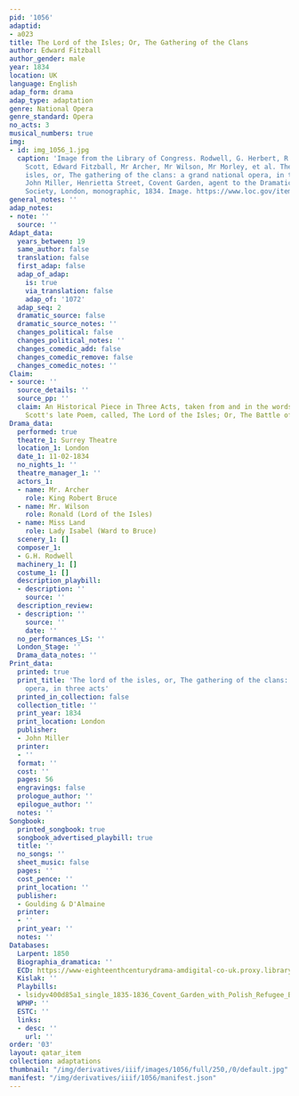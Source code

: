 ```yaml
---
pid: '1056'
adaptid:
- a023
title: The Lord of the Isles; Or, The Gathering of the Clans
author: Edward Fitzball
author_gender: male
year: 1834
location: UK
language: English
adap_form: drama
adap_type: adaptation
genre: National Opera
genre_standard: Opera
no_acts: 3
musical_numbers: true
img:
- id: img_1056_1.jpg
  caption: 'Image from the Library of Congress. Rodwell, G. Herbert, R Hughes, Walter
    Scott, Edward Fitzball, Mr Archer, Mr Wilson, Mr Morley, et al. The lord of the
    isles, or, The gathering of the clans: a grand national opera, in three acts.
    John Miller, Henrietta Street, Covent Garden, agent to the Dramatic Author''s
    Society, London, monographic, 1834. Image. https://www.loc.gov/item/2010659407/.'
general_notes: ''
adap_notes:
- note: ''
  source: ''
Adapt_data:
  years_between: 19
  same_author: false
  translation: false
  first_adap: false
  adap_of_adap:
    is: true
    via_translation: false
    adap_of: '1072'
  adap_seq: 2
  dramatic_source: false
  dramatic_source_notes: ''
  changes_political: false
  changes_political_notes: ''
  changes_comedic_add: false
  changes_comedic_remove: false
  changes_comedic_notes: ''
Claim:
- source: ''
  source_details: ''
  source_pp: ''
  claim: An Historical Piece in Three Acts, taken from and in the words of Walter
    Scott's late Poem, called, The Lord of the Isles; Or, The Battle of Bannockburn
Drama_data:
  performed: true
  theatre_1: Surrey Theatre
  location_1: London
  date_1: 11-02-1834
  no_nights_1: ''
  theatre_manager_1: ''
  actors_1:
  - name: Mr. Archer
    role: King Robert Bruce
  - name: Mr. Wilson
    role: Ronald (Lord of the Isles)
  - name: Miss Land
    role: Lady Isabel (Ward to Bruce)
  scenery_1: []
  composer_1:
  - G.H. Rodwell
  machinery_1: []
  costume_1: []
  description_playbill:
  - description: ''
    source: ''
  description_review:
  - description: ''
    source: ''
    date: ''
  no_performances_LS: ''
  London_Stage: ''
  Drama_data_notes: ''
Print_data:
  printed: true
  print_title: 'The lord of the isles, or, The gathering of the clans: a grand national
    opera, in three acts'
  printed_in_collection: false
  collection_title: ''
  print_year: 1834
  print_location: London
  publisher:
  - John Miller
  printer:
  - ''
  format: ''
  cost: ''
  pages: 56
  engravings: false
  prologue_author: ''
  epilogue_author: ''
  notes: ''
Songbook:
  printed_songbook: true
  songbook_advertised_playbill: true
  title: ''
  no_songs: ''
  sheet_music: false
  pages: ''
  cost_pence: ''
  print_location: ''
  publisher:
  - Goulding & D'Almaine
  printer:
  - ''
  print_year: ''
  notes: ''
Databases:
  Larpent: 1850
  Biographia_dramatica: ''
  ECD: https://www-eighteenthcenturydrama-amdigital-co-uk.proxy.library.upenn.edu/Documents/SearchDetails/HL_LA_mssLA1850?
  Kislak: ''
  Playbills:
  - lsidyv400d85a1_single_1835-1836_Covent_Garden_with_Polish_Refugee_Benefit_merged_0148
  WPHP: ''
  ESTC: ''
  links:
  - desc: ''
    url: ''
order: '03'
layout: qatar_item
collection: adaptations
thumbnail: "/img/derivatives/iiif/images/1056/full/250,/0/default.jpg"
manifest: "/img/derivatives/iiif/1056/manifest.json"
---
```

